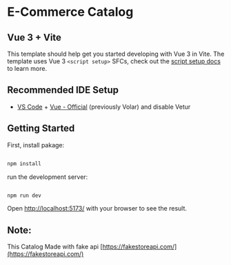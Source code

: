 # E-Commerce Catalog

## Vue 3 + Vite

This template should help get you started developing with Vue 3 in Vite. The template uses Vue 3 `<script setup>` SFCs, check out the [script setup docs](https://v3.vuejs.org/api/sfc-script-setup.html#sfc-script-setup) to learn more.

## Recommended IDE Setup

- [VS Code](https://code.visualstudio.com/) + [Vue - Official](https://marketplace.visualstudio.com/items?itemName=Vue.volar) (previously Volar) and disable Vetur

## Getting Started

First, install pakage:

```bash

npm install

```

run the development server:

```bash

npm run dev

```

Open [http://localhost:5173/](http://localhost:5173/) with your browser to see the result.

## Note:

This Catalog Made with fake api [https://fakestoreapi.com/](https://fakestoreapi.com/)
